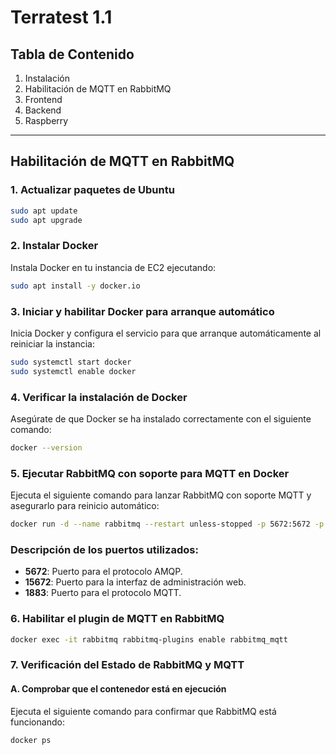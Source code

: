 # Terratest 1.1

## Tabla de Contenido

1. Instalación
2. Habilitación de MQTT en RabbitMQ
3. Frontend
4. Backend
5. Raspberry

---

## Habilitación de MQTT en RabbitMQ

### 1. Actualizar paquetes de Ubuntu

```bash
sudo apt update
sudo apt upgrade
````

### 2. Instalar Docker

Instala Docker en tu instancia de EC2 ejecutando:

```bash
sudo apt install -y docker.io
```

### 3. Iniciar y habilitar Docker para arranque automático

Inicia Docker y configura el servicio para que arranque automáticamente al reiniciar la instancia:

```bash
sudo systemctl start docker
sudo systemctl enable docker
```

### 4. Verificar la instalación de Docker

Asegúrate de que Docker se ha instalado correctamente con el siguiente comando:

```bash
docker --version
```

### 5. Ejecutar RabbitMQ con soporte para MQTT en Docker

Ejecuta el siguiente comando para lanzar RabbitMQ con soporte MQTT y asegurarlo para reinicio automático:

```bash
docker run -d --name rabbitmq --restart unless-stopped -p 5672:5672 -p 15672:15672 -p 1883:1883 rabbitmq:4.0-management
```

### Descripción de los puertos utilizados:

- **5672**: Puerto para el protocolo AMQP.
- **15672**: Puerto para la interfaz de administración web.
- **1883**: Puerto para el protocolo MQTT.

### 6. Habilitar el plugin de MQTT en RabbitMQ

```bash
docker exec -it rabbitmq rabbitmq-plugins enable rabbitmq_mqtt
```

### 7. Verificación del Estado de RabbitMQ y MQTT

#### A. Comprobar que el contenedor está en ejecución

Ejecuta el siguiente comando para confirmar que RabbitMQ está funcionando:

```bash
docker ps
```

